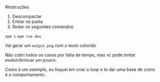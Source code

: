 #Instruções

1. Descompactar
2. Entrar na pasta
3. Rodar os seguintes comandos:

`npm i`
`npm run dev`

Vai gerar um `output.png` com o texto colorido

Não cobri todos os casos por falta de tempo, mas vc pode tentar evoluir/brincar um pouco.

Como é um exemplo, eu foquei em criar o loop e te dar uma base de como é o comportamento.

